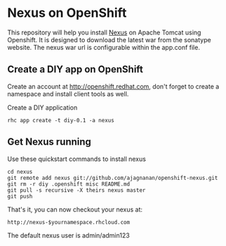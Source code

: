 Nexus on OpenShift
============================

This repository will help you install [Nexus](http://www.sonatype.org/nexus) on Apache Tomcat using Openshift. It is designed to download the
latest war from the sonatype website. The nexus war url is configurable within the app.conf file.

Create a DIY app on OpenShift
----------------------------

Create an account at http://openshift.redhat.com, don't forget to create a namespace and install client tools as well.

Create a DIY application

    rhc app create -t diy-0.1 -a nexus

Get Nexus running
----------------------------
Use these quickstart commands to install nexus

    cd nexus
    git remote add nexus git://github.com/ajagnanan/openshift-nexus.git
    git rm -r diy .openshift misc README.md
    git pull -s recursive -X theirs nexus master
    git push

That's it, you can now checkout your nexus at:

    http://nexus-$yournamespace.rhcloud.com

The default nexus user is admin/admin123